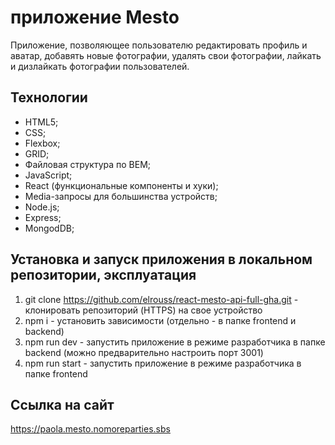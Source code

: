 # приложение Мesto
Приложение, позволяющее пользователю редактировать профиль и аватар, добавять новые фотографии, удалять свои фотографии, лайкать и дизлайкать фотографии пользователей.

## Технологии
* HTML5;
* CSS;
* Flexbox;
* GRID;
* Файловая структура по BEM;
* JavaScript;
* React (функциональные компоненты и хуки);
* Media-запросы для большинства устройств;
* Node.js;
* Express;
* MongodDB;

## Установка и запуск приложения в локальном репозитории, эксплуатация
1. git clone https://github.com/elrouss/react-mesto-api-full-gha.git - клонировать репозиторий (HTTPS) на свое устройство
2. npm i - установить зависимости (отдельно - в папке frontend и backend)
3. npm run dev - запустить приложение в режиме разработчика в папке backend (можно предварительно настроить порт 3001)
4. npm run start - запустить приложение в режиме разработчика в папке frontend


## Ссылка на сайт
https://paola.mesto.nomoreparties.sbs

